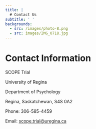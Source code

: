 ```yaml
---
title: |
  # Contact Us
subtitle: ' '
backgrounds:
  - src: /images/photo-8.png
  - src: images/IMG_0718.jpg
---
```

# Contact Information

SCOPE Trial

University of Regina

Department of Psychology

Regina, Saskatchewan, S4S 0A2

Phone: [](tel:306-585-4992)306-585-4459

Email: [](mailto:femm.study@uregina.ca)scope.trial@uregina.ca
